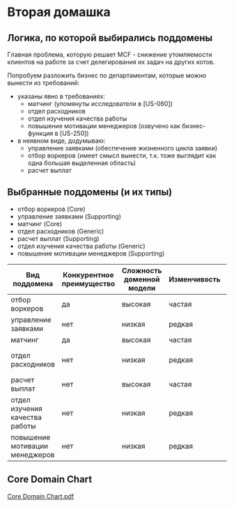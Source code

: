 # Вторая домашка

## Логика, по которой выбирались поддомены

Главная проблема, которую решает MCF - снижение утомляемости клиентов на работе за счет делегирования их задач на других котов.

Попробуем разложить бизнес по департаментам, которые можно вынести из требований:
- указаны явно в требованиях:
  - матчинг (упомянуты исследователи в \[US-060\])
  - отдел расходников
  - отдел изучения качества работы
  - повышение мотивации менеджеров (озвучено как бизнес-функция в \[US-250\])
- в неявном виде, додумываю:
  - управление заявками (обеспечение жизненного цикла заявки)
  - отбор воркеров (имеет смысл вынести, т.к. тоже выглядит как одна большая выделенная область)
  - расчет выплат


## Выбранные поддомены (и их типы)

- отбор воркеров (Core)
- управление заявками (Supporting)
- матчинг (Core)
- отдел расходников (Generic)
- расчет выплат (Supporting)
- отдел изучения качества работы (Generic)
- повышение мотивации менеджеров (Supporting)

|Вид поддомена|Конкурентное преимущество|Сложность доменной модели|Изменчивость|Варианты реализации|Интерес проблемы|Предполагаемый вид поддомена|
|---|---|---|---|---|---|---|
|отбор воркеров|да|высокая|частая|???|высокий|Core|
|управление заявками|нет|низкая|редкая|???|низкий|Supporting|
|матчинг|да|высокая|частая|???|высокий|Core|
|отдел расходников|нет|низкая|редкая|взять на подряд компанию|низкий|Generic|
|расчет выплат|нет|высокая|частая|???|низкий|Supporting|
|отдел изучения качества работы|нет|низкая|редкая|взять на подряд компанию|низкий|Generic|
|повышение мотивации менеджеров|нет|низкая|редкая|???|низкий|Supporting|

## Core Domain Chart

[Core Domain Chart.pdf](Core%20Domain%20Chart.pdf)
